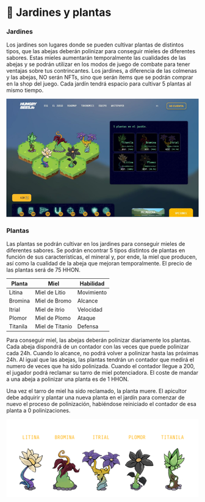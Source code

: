 # 🏡 Jardines y plantas

### Jardines

Los jardines son lugares donde se pueden cultivar plantas de distintos tipos, que las abejas deberán polinizar para conseguir mieles de diferentes sabores. Estas mieles aumentarán temporalmente las cualidades de las abejas y se podrán utilizar en los modos de juego de combate para tener ventajas sobre tus contrincantes. Los jardines, a diferencia de las colmenas y las abejas, NO serán NFTs, sino que serán ítems que se podrán comprar en la shop del juego. Cada jardín tendrá espacio para cultivar 5 plantas al mismo tiempo.

![](<../../../.gitbook/assets/HBEE Garden.jpeg>)

### Plantas

Las plantas se podrán cultivar en los jardines para conseguir mieles de diferentes sabores. Se podrán encontrar 5 tipos distintos de plantas en función de sus características, el mineral y, por ende, la miel que producen, así como la cualidad de la abeja que mejoran temporalmente. El precio de las plantas será de 75 HHON.

| Planta   | Miel            | Habilidad  |
| -------- | --------------- | ---------- |
| Litina   | Miel de Litio   | Movimiento |
| Bromina  | Miel de Bromo   | Alcance    |
| Itrial   | Miel de itrio   | Velocidad  |
| Plomor   | Miel de Plomo   | Ataque     |
| Titanila | Miel de Titanio | Defensa    |

Para conseguir miel, las abejas deberán polinizar diariamente los plantas. Cada abeja dispondrá de un contador con las veces que puede polinizar cada 24h. Cuando lo alcance, no podrá volver a polinizar hasta las próximas 24h. Al igual que las abejas, las plantas tendrán un contador que medirá el numero de veces que ha sido polinizada. Cuando el contador llegue a 200, el jugador podrá reclamar su tarro de miel potenciadora. El coste de mandar a una abeja a polinizar una planta es de 1 HHON.

Una vez el tarro de miel ha sido reclamado, la planta muere. El apicultor debe adquirir y plantar una nueva planta en el jardín para comenzar de nuevo el proceso de polinización, habiéndose reiniciado el contador de esa planta a 0 polinizaciones.

![](<../../../.gitbook/assets/Plantas Esp Sin Fondo (1).png>)
